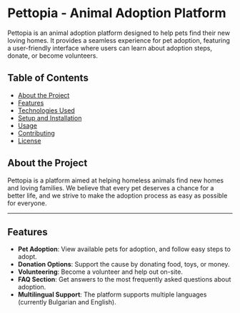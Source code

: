 # Pettopia - Animal Adoption Platform

<link href="https://fonts.googleapis.com/css2?family=Roboto:wght@400;700&display=swap" rel="stylesheet">
  
Pettopia is an animal adoption platform designed to help pets find their new loving homes. It provides a seamless experience for pet adoption, featuring a user-friendly interface where users can learn about adoption steps, donate, or become volunteers.

## Table of Contents
- [About the Project](#about-the-project)
- [Features](#features)
- [Technologies Used](#technologies-used)
- [Setup and Installation](#setup-and-installation)
- [Usage](#usage)
- [Contributing](#contributing)
- [License](#license)

## About the Project

Pettopia is a platform aimed at helping homeless animals find new homes and loving families. We believe that every pet deserves a chance for a better life, and we strive to make the adoption process as easy as possible for everyone.

---

## Features

- **Pet Adoption**: View available pets for adoption, and follow easy steps to adopt.
- **Donation Options**: Support the cause by donating food, toys, or money.
- **Volunteering**: Become a volunteer and help out on-site.
- **FAQ Section**: Get answers to the most frequently asked questions about adoption.
- **Multilingual Support**: The platform supports multiple languages (currently Bulgarian and English).
